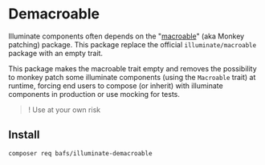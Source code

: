# Demacroable

Illuminate components often depends on the "[macroable](https://github.com/illuminate/macroable)" (aka Monkey patching) package.
This package replace the official `illuminate/macroable` package with an empty trait.

This package makes the macroable trait empty and removes the possibility to monkey patch
some illuminate components (using the `Macroable` trait) at runtime, forcing end users to
compose (or inherit) with illuminate components in production or use mocking for tests.

> ! Use at your own risk

## Install

```
composer req bafs/illuminate-demacroable
```
